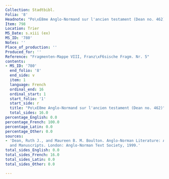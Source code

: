 ```yaml
---
Collection: Stadtbibl.
Folia: '8'
Headnote: "Po\xE8me Anglo-Normand sur l'ancien testament (Dean no. 462)"
Item: 798
Location: Trier
MS_Date: s.xiii (ex)
MS_ID: '780'
Notes: ''
Place_of_production: ''
Produced_for: ''
Reference: "Fragmenten-Mappe VIII, Franz\xF6sische Fragm. Nr. 5"
contents:
- MS_ID: '780'
  end_folio: '8'
  end_side: v
  item: 1
  language: French
  ordinal_end: 16
  ordinal_start: 1
  start_folio: '1'
  start_side: r
  title: "Po\xE8me Anglo-Normand sur l'ancien testament (Dean no. 462)"
  total_sides: 16.0
percentage_English: 0.0
percentage_French: 100.0
percentage_Latin: 0.0
percentage_Other: 0.0
sources:
- 'Dean, Ruth J., and Maureen B. M. Boulton. Anglo-Norman Literature: A Guide to Texts
  and Manuscripts. London: Anglo-Norman Text Society, 1999.'
total_sides_English: 0.0
total_sides_French: 16.0
total_sides_Latin: 0.0
total_sides_Other: 0.0

---
```

